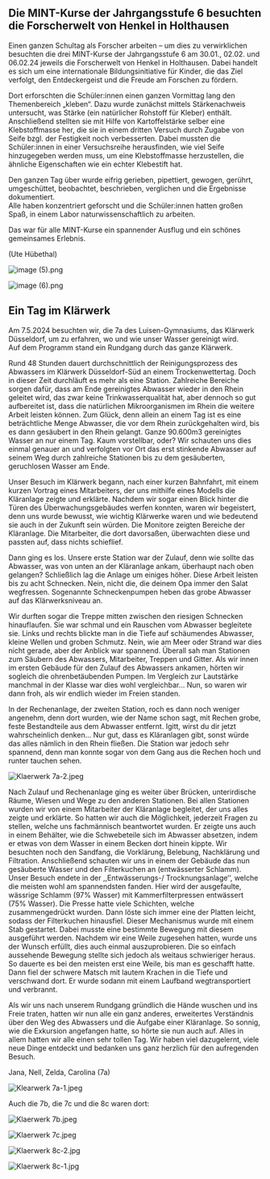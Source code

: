 ## Die MINT-Kurse der Jahrgangsstufe 6 besuchten die Forscherwelt von Henkel in Holthausen

Einen ganzen Schultag als Forscher arbeiten – um dies zu verwirklichen besuchten die drei MINT-Kurse der Jahrgangsstufe 6 am 30.01., 02.02. und 06.02.24 jeweils die Forscherwelt von Henkel in Holthausen. Dabei handelt es sich um eine internationale Bildungsinitiative für Kinder, die das Ziel verfolgt, den Entdeckergeist und die Freude am Forschen zu fördern.

Dort erforschten die Schüler:innen einen ganzen Vormittag lang den Themenbereich „kleben“. Dazu wurde zunächst mittels Stärkenachweis untersucht, was Stärke (ein natürlicher Rohstoff für Kleber) enthält. Anschließend stellten sie mit Hilfe von Kartoffelstärke selber eine Klebstoffmasse her, die sie in einem dritten Versuch durch Zugabe von Seife bzgl. der Festigkeit noch verbesserten. Dabei mussten die Schüler:innen in einer Versuchsreihe herausfinden, wie viel Seife hinzugegeben werden muss, um eine Klebstoffmasse herzustellen, die ähnliche Eigenschaften wie ein echter Klebestift hat.

Den ganzen Tag über wurde eifrig gerieben, pipettiert, gewogen, gerührt, umgeschüttet, beobachtet, beschrieben, verglichen und die Ergebnisse dokumentiert.  
Alle haben konzentriert geforscht und die Schüler:innen hatten großen Spaß, in einem Labor naturwissenschaftlich zu arbeiten.

Das war für alle MINT-Kurse ein spannender Ausflug und ein schönes gemeinsames Erlebnis.

(Ute Hübethal)

![image (5).png](.attachments.1343231/image%20%285%29.png)

![image (6).png](.attachments.1343231/image%20%286%29.png)

## Ein Tag im Klärwerk 

Am 7.5.2024 besuchten wir, die 7a des Luisen-Gymnasiums, das Klärwerk Düsseldorf, um zu erfahren, wo und wie unser Wasser gereinigt wird.  
Auf dem Programm stand ein Rundgang durch das ganze Klärwerk. 

Rund 48 Stunden dauert durchschnittlich der Reinigungsprozess des Abwassers im Klärwerk Düsseldorf-Süd an einem Trockenwettertag. Doch in dieser Zeit durchläuft es mehr als eine Station. Zahlreiche Bereiche sorgen dafür, dass am Ende gereinigtes Abwasser wieder in den Rhein geleitet wird, das zwar keine Trinkwasserqualität hat, aber dennoch so gut aufbereitet ist, dass die natürlichen Mikroorganismen im Rhein die weitere Arbeit leisten können. Zum Glück, denn allein an einem Tag ist es eine beträchtliche Menge Abwasser, die vor dem Rhein zurückgehalten wird, bis es dann gesäubert in den Rhein gelangt. Ganze 90.600m3 gereinigtes Wasser an nur einem Tag. Kaum vorstellbar, oder? Wir schauten uns dies einmal genauer an und verfolgten vor Ort das erst stinkende Abwasser auf seinem Weg durch zahlreiche Stationen bis zu dem gesäuberten, geruchlosen Wasser am Ende.

Unser Besuch im Klärwerk begann, nach einer kurzen Bahnfahrt, mit einem kurzen Vortrag eines Mitarbeiters, der uns mithilfe eines Modells die Kläranlage zeigte und erklärte. Nachdem wir sogar einen Blick hinter die Türen des Überwachungsgebäudes werfen konnten, waren wir begeistert, denn uns wurde bewusst, wie wichtig Klärwerke waren und wie bedeutend sie auch in der Zukunft sein würden. Die Monitore zeigten Bereiche der Kläranlage. Die Mitarbeiter, die dort davorsaßen, überwachten diese und passten auf, dass nichts schieflief.

Dann ging es los. Unsere erste Station war der Zulauf, denn wie sollte das Abwasser, was von unten an der Kläranlage ankam, überhaupt nach oben gelangen? Schließlich lag die Anlage um einiges höher. Diese Arbeit leisten bis zu acht Schnecken. Nein, nicht die, die deinem Opa immer den Salat wegfressen. Sogenannte Schneckenpumpen heben das grobe Abwasser auf das Klärwerksniveau an.

Wir durften sogar die Treppe mitten zwischen den riesigen Schnecken hinauflaufen. Sie war schmal und ein Rauschen vom Abwasser begleitete sie. Links und rechts blickte man in die Tiefe auf schäumendes Abwasser, kleine Wellen und groben Schmutz. Nein, wie am Meer oder Strand war dies nicht gerade, aber der Anblick war spannend. Überall sah man Stationen zum Säubern des Abwassers, Mitarbeiter, Treppen und Gitter. Als wir innen im ersten Gebäude für den Zulauf des Abwassers ankamen, hörten wir sogleich die ohrenbetäubenden Pumpen. Im Vergleich zur Lautstärke manchmal in der Klasse war dies wohl vergleichbar… Nun, so waren wir dann froh, als wir endlich wieder im Freien standen.

In der Rechenanlage, der zweiten Station, roch es dann noch weniger angenehm, denn dort wurden, wie der Name schon sagt, mit Rechen grobe, feste Bestandteile aus dem Abwasser entfernt. Igitt, wirst du dir jetzt wahrscheinlich denken… Nur gut, dass es Kläranlagen gibt, sonst würde das alles nämlich in den Rhein fließen. Die Station war jedoch sehr spannend, denn man konnte sogar von dem Gang aus die Rechen hoch und runter tauchen sehen. 

![Klaerwerk 7a-2.jpeg](.attachments.1343231/Klaerwerk%207a-2.jpeg)

Nach Zulauf und Rechenanlage ging es weiter über Brücken, unterirdische Räume, Wiesen und Wege zu den anderen Stationen. Bei allen Stationen wurden wir von einem Mitarbeiter der Kläranlage begleitet, der uns alles zeigte und erklärte. So hatten wir auch die Möglichkeit, jederzeit Fragen zu stellen, welche uns fachmännisch beantwortet wurden. Er zeigte uns auch in einem Behälter, wie die Schwebeteile sich im Abwasser absetzen, indem er etwas von dem Wasser in einem Becken dort hinein kippte. Wir besuchten noch den Sandfang, die Vorklärung, Belebung, Nachklärung und Filtration. Anschließend schauten wir uns in einem der Gebäude das nun gesäuberte Wasser und den Filterkuchen an (entwässerter Schlamm). Unser Besuch endete in der ,,Entwässerungs-/ Trocknungsanlage‘‘, welche die meisten wohl am spannendsten fanden. Hier wird der ausgefaulte, wässrige Schlamm (97% Wasser) mit Kammerfilterpressen entwässert (75% Wasser). Die Presse hatte viele Schichten, welche zusammengedrückt wurden. Dann löste sich immer eine der Platten leicht, sodass der Filterkuchen hinausfiel. Dieser Mechanismus wurde mit einem Stab gestartet. Dabei musste eine bestimmte Bewegung mit diesem ausgeführt werden. Nachdem wir eine Weile zugesehen hatten, wurde uns der Wunsch erfüllt, dies auch einmal auszuprobieren. Die so einfach aussehende Bewegung stellte sich jedoch als weitaus schwieriger heraus. So dauerte es bei den meisten erst eine Weile, bis man es geschafft hatte. Dann fiel der schwere Matsch mit lautem Krachen in die Tiefe und verschwand dort. Er wurde sodann mit einem Laufband wegtransportiert und verbrannt.

Als wir uns nach unserem Rundgang gründlich die Hände wuschen und ins Freie traten, hatten wir nun alle ein ganz anderes, erweitertes Verständnis über den Weg des Abwassers und die Aufgabe einer Kläranlage. So sonnig, wie die Exkursion angefangen hatte, so hörte sie nun auch auf. Alles in allem hatten wir alle einen sehr tollen Tag. Wir haben viel dazugelernt, viele neue Dinge entdeckt und bedanken uns ganz herzlich für den aufregenden Besuch.

Jana, Nell, Zelda, Carolina (7a)

![Klearwerk 7a-1.jpeg](.attachments.1343231/Klearwerk%207a-1.jpeg)

Auch die 7b, die 7c und die 8c waren dort:

![Klaerwerk 7b.jpeg](.attachments.1343231/Klaerwerk%207b.jpeg)

![Klaerwerk 7c.jpeg](.attachments.1343231/Klaerwerk%207c.jpeg)

![Klaerwerk 8c-2.jpg](.attachments.1343231/Klaerwerk%208c-2.jpg)

![Klaerwerk 8c-1.jpg](.attachments.1343231/Klaerwerk%208c-1.jpg)